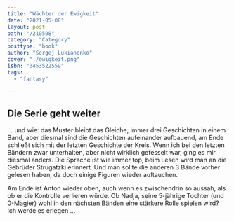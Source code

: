 ```yaml
---
title: "Wächter der Ewigkeit"
date: "2021-05-08"
layout: post
path: "/210508"
category: "Category"
posttype: "book"
author: "Sergej Lukianenko"
cover: "./ewigkeit.png"
isbn: "3453522559"
tags:
  - "fantasy"

---
```

## Die Serie geht weiter

... und wie: das Muster bleibt das Gleiche, immer drei Geschichten in einem Band, aber diesmal sind die Geschichten aufeinander aufbauend, am Ende schließt sich mit der letzten Geschichte der Kreis. Wenn ich bei den letzten Bändern zwar unterhalten, aber nicht wirklich gefesselt war, ging es mir diesmal anders. Die Sprache ist wie immer top, beim Lesen wird man an die Gebrüder Strugatzki erinnert. Und man sollte die anderen 3 Bände vorher gelesen haben, da doch einige Figuren wieder auftauchen.

Am Ende ist Anton wieder oben, auch wenn es zwischendrin so aussah, als ob er die Kontrolle verlieren würde. Ob Nadja, seine 5-jährige Tochter (und 0-Magier) wohl in den nächsten Bänden eine stärkere Rolle spielen wird? Ich werde es erlegen ...